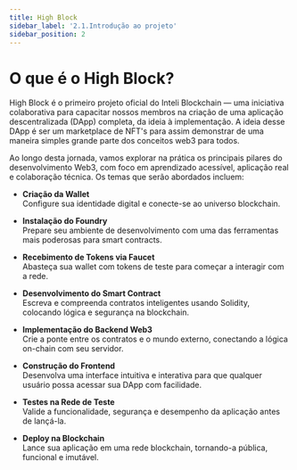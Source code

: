 ```yaml
---
title: High Block
sidebar_label: '2.1.Introdução ao projeto'
sidebar_position: 2
---
```


# O que é o High Block?

High Block é o primeiro projeto oficial do Inteli Blockchain — uma iniciativa colaborativa para capacitar nossos membros na criação de uma aplicação descentralizada (DApp) completa, da ideia à implementação. A ideia desse DApp é ser um marketplace de NFT's para assim demonstrar de uma maneira simples grande parte dos conceitos web3 para todos.

Ao longo desta jornada, vamos explorar na prática os principais pilares do desenvolvimento Web3, com foco em aprendizado acessível, aplicação real e colaboração técnica. Os temas que serão abordados incluem:

- **Criação da Wallet**<br/>
Configure sua identidade digital e conecte-se ao universo blockchain.

- **Instalação do Foundry**<br/>
Prepare seu ambiente de desenvolvimento com uma das ferramentas mais poderosas para smart contracts.

- **Recebimento de Tokens via Faucet** <br/>
Abasteça sua wallet com tokens de teste para começar a interagir com a rede.

- **Desenvolvimento do Smart Contract** <br/>
Escreva e compreenda contratos inteligentes usando Solidity, colocando lógica e segurança na blockchain.

- **Implementação do Backend Web3** <br/>
Crie a ponte entre os contratos e o mundo externo, conectando a lógica on-chain com seu servidor.

- **Construção do Frontend** <br/>
Desenvolva uma interface intuitiva e interativa para que qualquer usuário possa acessar sua DApp com facilidade.

- **Testes na Rede de Teste** <br/>
Valide a funcionalidade, segurança e desempenho da aplicação antes de lançá-la.

- **Deploy na Blockchain** <br/>
Lance sua aplicação em uma rede blockchain, tornando-a pública, funcional e imutável.


